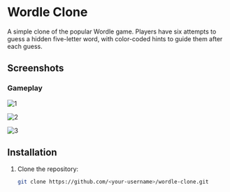 # Wordle Clone

A simple clone of the popular Wordle game. Players have six attempts to guess a hidden five-letter word, with color-coded hints to guide them after each guess.

## Screenshots

### Gameplay
![1](./public/screenshot1.png)


![2](./public/screenshot2.png)


![3](./public/screenshot3.png)


## Installation

1. Clone the repository:
   ```bash
   git clone https://github.com/<your-username>/wordle-clone.git
